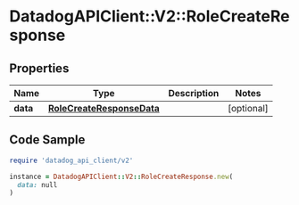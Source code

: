 # DatadogAPIClient::V2::RoleCreateResponse

## Properties

| Name | Type | Description | Notes |
| ---- | ---- | ----------- | ----- |
| **data** | [**RoleCreateResponseData**](RoleCreateResponseData.md) |  | [optional] |

## Code Sample

```ruby
require 'datadog_api_client/v2'

instance = DatadogAPIClient::V2::RoleCreateResponse.new(
  data: null
)
```

